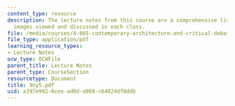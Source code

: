 ```yaml
---
content_type: resource
description: The lecture notes from this course are a comprehensive listing of the
  images viewed and discussed in each class.
file: /media/courses/4-665-contemporary-architecture-and-critical-debate-spring-2002/a397e9926ceead0da069c64824df0ddb_9ny5.pdf
file_type: application/pdf
learning_resource_types:
- Lecture Notes
ocw_type: OCWFile
parent_title: Lecture Notes
parent_type: CourseSection
resourcetype: Document
title: 9ny5.pdf
uid: a397e992-6cee-ad0d-a069-c64824df0ddb
---
```

